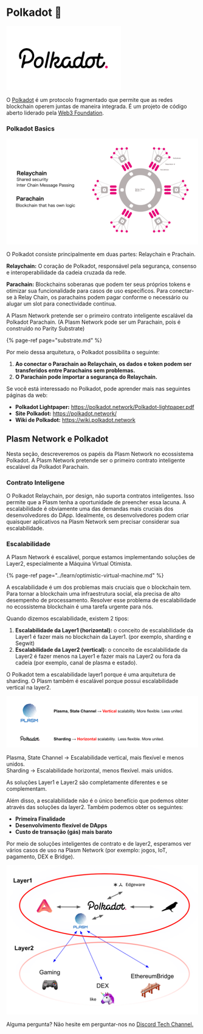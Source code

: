 # Polkadot 🔴

![](../.gitbook/assets/sukurnshotto-2020-06-07-221155png.png)

O [Polkadot](https://polkadot.network/) é um protocolo fragmentado que permite que as redes blockchain operem juntas de maneira integrada. É um projeto de código aberto liderado pela [Web3 Foundation](https://web3.foundation/).

### Polkadot Basics

![](../.gitbook/assets/sukurnshotto-2020-06-07-230056png.png)

O Polkadot consiste principalmente em duas partes: Relaychain e Prachain.

 **Relaychain:** O coração de Polkadot, responsável pela segurança, consenso e interoperabilidade da cadeia cruzada da rede.

 **Parachain:** Blockchains soberanas que podem ter seus próprios tokens e otimizar sua funcionalidade para casos de uso específicos. Para conectar-se à Relay Chain, os parachains podem pagar conforme o necessário ou alugar um slot para conectividade contínua.

A Plasm Network pretende ser o primeiro contrato inteligente escalável da Polkadot Parachain. \(A Plasm Network pode ser um Parachain, pois é construído no Parity Substrate\)

{% page-ref page="substrate.md" %}

Por meio dessa arquitetura, o Polkadot possibilita o seguinte:

1. **Ao conectar o Parachain ao Relaychain, os dados e token podem ser transferidos entre Parachains sem problemas.**
2. **O Parachain pode importar a segurança do Relaychain.**

Se você está interessado no Polkadot, pode aprender mais nas seguintes páginas da web:

* **Polkadot Lightpaper:** https://polkadot.network/Polkadot-lightpaper.pdf
* **Site Polkadot:** https://polkadot.network/
* **Wiki de Polkadot:** https://wiki.polkadot.network

## **Plasm Network e Polkadot**

Nesta seção, descreveremos os papéis da Plasm Network no ecossistema Polkadot. A Plasm Network pretende ser o primeiro contrato inteligente escalável da Polkadot Parachain.

### **Contrato Inteligene**

O Polkadot Relaychain, por design, não suporta contratos inteligentes. Isso permite que a Plasm tenha a oportunidade de preencher essa lacuna. A escalabilidade é obviamente uma das demandas mais cruciais dos desenvolvedores do DApp. Idealmente, os desenvolvedores podem criar quaisquer aplicativos na Plasm Network sem precisar considerar sua escalabilidade.

### **Escalabilidade**

A Plasm Network é escalável, porque estamos implementando soluções de Layer2, especialmente a Máquina Virtual Otimista.  


{% page-ref page="../learn/optimistic-virtual-machine.md" %}

A escalabilidade é um dos problemas mais cruciais que o blockchain tem. Para tornar a blockchain uma infraestrutura social, ela precisa de alto desempenho de processamento. Resolver esse problema de escalabilidade no ecossistema blockchain é uma tarefa urgente para nós.

Quando dizemos escalabilidade, existem 2 tipos:

1. **Escalabilidade da Layer1 \(horizontal\):** o conceito de escalabilidade da Layer1 é fazer mais no blockchain da Layer1. \(por exemplo, sharding e Segwit\)
2. **Escalabilidade da Layer2 \(vertical\):** o conceito de escalabilidade da Layer2 é fazer menos na Layer1 e fazer mais na Layer2 ou fora da cadeia \(por exemplo, canal de plasma e estado\).

O Polkadot tem a escalabilidade layer1 porque é uma arquitetura de sharding. O Plasm também é escalável porque possui escalabilidade vertical na layer2.

![](../.gitbook/assets/sukurnshotto-2020-06-07-234905png.png)

Plasma, State Channel -&gt; Escalabilidade vertical, mais flexível e menos unidos.  
Sharding -&gt; Escalabilidade horizontal, menos flexível. mais unidos.  
  
As soluções Layer1 e Layer2 são completamente diferentes e se complementam.  
  
Além disso, a escalabilidade não é o único benefício que podemos obter através das soluções da layer2. Também podemos obter os seguintes:

* **Primeira Finalidade**
* **Desenvolvimento flexível de DApps**
* **Custo de transação \(gás\) mais barato**

Por meio de soluções inteligentes de contrato e de layer2, esperamos ver vários casos de uso na Plasm Network \(por exemplo: jogos, IoT, pagamento, DEX e Bridge\).  


![](../.gitbook/assets/sukurnshotto-2020-06-08-00739png.png)

Alguma pergunta? Não hesite em perguntar-nos no [Discord Tech Channel.](https://discord.gg/Z3nC9U4)  


